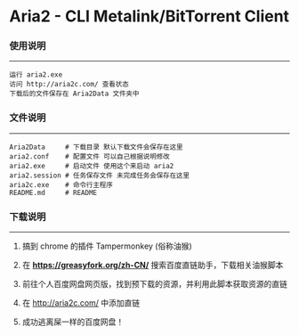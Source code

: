 # Aria2 - CLI Metalink/BitTorrent Client

### 使用说明

---

    运行 aria2.exe
    访问 http://aria2c.com/ 查看状态
    下载后的文件保存在 Aria2Data 文件夹中

### 文件说明

---

    Aria2Data     # 下载目录 默认下载文件会保存在这里
    aria2.conf    # 配置文件 可以自己根据说明修改
    aria2.exe     # 启动文件 使用这个来启动 aria2
    aria2.session # 任务保存文件 未完成任务会保存在这里
    aria2c.exe    # 命令行主程序
    README.md     # README

### 下载说明

---

1. 搞到 chrome 的插件 Tampermonkey (俗称油猴)

2. 在 **https://greasyfork.org/zh-CN/** 搜索百度直链助手，下载相关油猴脚本

3. 前往个人百度网盘网页版，找到预下载的资源，并利用此脚本获取资源的直链

4. 在 http://aria2c.com/ 中添加直链

5. 成功逃离屎一样的百度网盘！